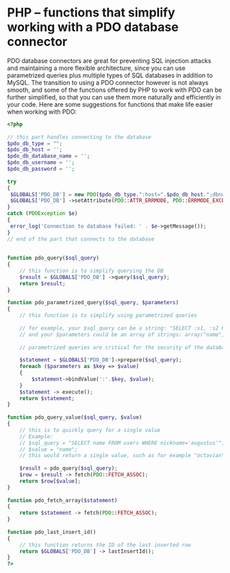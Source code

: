 # PHP – functions that simplify working with a PDO database connector

PDO database connectors are great for preventing SQL injection attacks and maintaining a more flexible architecture, since you can use parametrized queries plus multiple types of SQL databases in addition to MySQL. The transition to using a PDO connector however is not always smooth, and some of the functions offered by PHP to work with PDO can be further simplified, so that you can use them more naturally and efficiently in your code. Here are some suggestions for functions that make life easier when working with PDO:

```php
<?php
 
// this part handles connecting to the database
$pdo_db_type = "";
$pdo_db_host = '';
$pdo_db_database_name = '';
$pdo_db_username = '';
$pdo_db_password = '';
 
try
{
 $GLOBALS['PDO_DB'] = new PDO($pdo_db_type.":host=".$pdo_db_host.";dbname=".$pdo_db_database_name,$pdo_db_username,$pdo_db_password);
 $GLOBALS['PDO_DB'] ->setAttribute(PDO::ATTR_ERRMODE, PDO::ERRMODE_EXCEPTION);
}
catch (PDOException $e)
{
 error_log('Connection to database failed: ' . $e->getMessage());
}
// end of the part that connects to the database
 
 
function pdo_query($sql_query)
{
    // this function is to simplify querying the DB
    $result = $GLOBALS['PDO_DB'] ->query($sql_query);
    return $result; 
}
 
function pdo_parametrized_query($sql_query, $parameters) 
{   
    // this function is to simplify using parametrized queries
     
    // for example, your $sql_query can be a string: "SELECT :s1, :s2 FROM users"
    // and your $parameters could be an array of strings: array("name", "telephone")
     
    // parametrized queries are critical for the security of the database (else you are exposed to SQL injection attacks)
     
    $statement = $GLOBALS['PDO_DB']->prepare($sql_query);
    foreach ($parameters as $key => $value)
    {
        $statement->bindValue(':'.$key, $value); 
    }
    $statement -> execute();
    return $statement; 
} 
 
function pdo_query_value($sql_query, $value)
{
    // this is to quickly query for a single value
    // Example:
    // $sql_query = "SELECT name FROM users WHERE nickname='augustus'";
    // $value = "name";
    // this would return a single value, such as for example "octavian"
     
    $result = pdo_query($sql_query);
    $row = $result -> fetch(PDO::FETCH_ASSOC);
    return $row[$value];
}
 
function pdo_fetch_array($statement)
{
    return $statement -> fetch(PDO::FETCH_ASSOC);
}
 
function pdo_last_insert_id()
{
    // this function returns the ID of the last inserted row
    return $GLOBALS['PDO_DB'] -> lastInsertId();
}
?>
```
